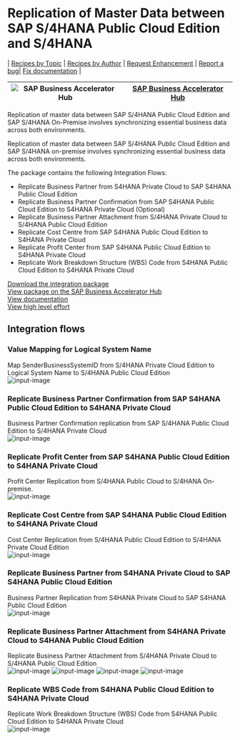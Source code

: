 # Replication of Master Data between SAP S/4HANA Public Cloud Edition and S/4HANA 

\| [Recipes by Topic](../../readme.md ) \| [Recipes by Author](../../author.md ) \| [Request Enhancement](https://github.com/SAP-samples/cloud-integration-flow/issues/new?assignees=&labels=Recipe%20Fix,enhancement&template=recipe-request.md&title=Improve%20Replication%20of%20Master%20Data%20between%20SAP%20S/4HANA%20Public%20Cloud%20Edition%20and%20S/4HANA) \| [Report a bug](https://github.com/SAP-samples/cloud-integration-flow/issues/new?assignees=&labels=Recipe%20Fix,bug&template=bug_report.md&title=Issue%20with%20Replication%20of%20Master%20Data%20between%20SAP%20S/4HANA%20Public%20Cloud%20Edition%20and%20S/4HANA)\| [Fix documentation](https://github.com/SAP-samples/cloud-integration-flow/issues/new?assignees=&labels=Recipe%20Fix,documentation&template=bug_report.md&title=Docu%20fix%20Replication%20of%20Master%20Data%20between%20SAP%20S/4HANA%20Public%20Cloud%20Edition%20and%20S/4HANA) \| 

 ![SAP Business Accelerator Hub](https://github.com/SAPAPIBusinessHub.png?size=50 ) | [SAP Business Accelerator Hub](https://api.sap.com/allcommunity) | 
 ----|----| 

Replication of master data between SAP S/4HANA Public Cloud Edition and SAP S/4HANA On-Premise involves synchronizing essential business data across both environments.

<p>Replication of master data between SAP S/4HANA Public Cloud Edition and SAP S/4HANA on-premise involves synchronizing essential business data across both environments.&nbsp;</p>
<p>The package contains the following Integration Flows:</p>
<ul>
 <li>Replicate Business Partner from S4HANA Private Cloud to SAP S4HANA Public Cloud Edition</li>
 <li>Replicate Business Partner Confirmation from SAP S4HANA Public Cloud Edition to S4HANA Private Cloud (Optional)</li>
 <li>Replicate Business Partner Attachment from S/4HANA Private Cloud to S/4HANA Public Cloud Edition</li>
 <li>Replicate Cost Centre from SAP S4HANA Public Cloud Edition to S4HANA Private Cloud</li>
 <li>Replicate Profit Center from SAP S4HANA Public Cloud Edition to S4HANA Private Cloud</li>
 <li>Replicate Work Breakdown Structure (WBS) Code from S4HANA Public Cloud Edition to S4HANA Private Cloud</li>
</ul>

[Download the integration package](ReplicationofMasterDatabetweenSAPS4HANAPublicCloudEditionandS4HANA.zip)\
[View package on the SAP Business Accelerator Hub](https://api.sap.com/package/ReplicationofMasterDatabetweenSAPS4HANAPublicCloudEditionandS4HANA)\
[View documentation](ReplicationofMasterDatabetweenSAPS4HANAPublicCloudEditionandS4HANA.pdf)\
[View high level effort](effort.md)
## Integration flows
### Value Mapping for Logical System Name 
Map SenderBusinessSystemID from S/4HANA Private Cloud Edition to Logical System Name to S/4HANA Public Cloud Edition \
 ![input-image](Map_SenderBusinessSystemID_from_ERP_or_S4HANA_OP_to_Logical_System_from_S4HANA_Public_Cloud_Communication_System_DEV.png)
### Replicate Business Partner Confirmation from SAP S4HANA Public Cloud Edition to S4HANA Private Cloud 
Business Partner Confirmation replication from SAP S/4HANA Public Cloud Edition to S/4HANA Private Cloud \
 ![input-image](Replicate_Business_Partner_Confirmation_from_SAP_S4HANA_Public_Cloud_Edition_to_S4HANA_Private_Cloud.png)
### Replicate Profit Center from SAP S4HANA Public Cloud Edition to S4HANA Private Cloud 
Profit Center Replication from S/4HANA Public Cloud to S/4HANA On-premise. \
 ![input-image](Replicate_Profit_Center_from_SAP_S4HANA_Public_Cloud_Edition_to_S4HANA_Private_Cloud.png)
### Replicate Cost Centre from SAP S4HANA Public Cloud Edition to S4HANA Private Cloud 
Cost Center Replication from S/4HANA Public Cloud Edition to S/4HANA Private Cloud Edition \
 ![input-image](Replicate_Cost_Centre_from_SAP_S4HANA_Public_Cloud_Edition_to_S4HANA_Private_Cloud.png)
### Replicate Business Partner from S4HANA Private Cloud to SAP S4HANA Public Cloud Edition 
Business Partner Replication from S4HANA Private Cloud to SAP S4HANA Public Cloud Edition \
 ![input-image](Replicate_Business_Partner_from_S4HANA_Private_Cloud_to_SAP_S4HANA_Public_Cloud_Edition.png)
### Replicate Business Partner Attachment from S4HANA Private Cloud to S4HANA Public Cloud Edition 
Replicate Business Partner Attachment from S/4HANA Private Cloud to S/4HANA Public Cloud Edition \
 ![input-image](Replicate_Business_Partner_Attachment_from_S4HANA_Private_Cloud_to_S4HANA_Public_Cloud_Edition_1.png)
 ![input-image](Replicate_Business_Partner_Attachment_from_S4HANA_Private_Cloud_to_S4HANA_Public_Cloud_Edition_2.png)
 ![input-image](Replicate_Business_Partner_Attachment_from_S4HANA_Private_Cloud_to_S4HANA_Public_Cloud_Edition_3.png)
 ![input-image](Replicate_Business_Partner_Attachment_from_S4HANA_Private_Cloud_to_S4HANA_Public_Cloud_Edition_4.png)
### Replicate WBS Code from S4HANA Public Cloud Edition to S4HANA Private Cloud 
Replicate Work Breakdown Structure (WBS) Code from S4HANA Public Cloud Edition to S4HANA Private Cloud \
 ![input-image](Replicate_WBS_Code_from_S4HANA_Public_Cloud_Edition_to_S4HANA_Private_Cloud.png)